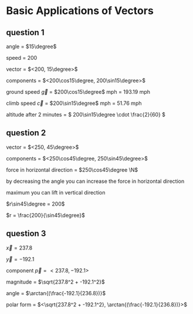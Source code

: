 # Basic Applications of Vectors

## question 1
angle = $15\degree$

speed = $200$

vector = $<200, 15\degree>$

components = $<200\cos15\degree, 200\sin15\degree>$

ground speed $\vec{g}$ = $200\cos15\degree$ mph = 193.19 mph

climb speed $\vec{c}$ = $200\sin15\degree$ mph = 51.76 mph

altitude after 2 minutes = $ 200\sin15\degree \cdot \frac{2}{60} $

## question 2

vector = $<250, 45\degree>$

components = $<250\cos45\degree, 250\sin45\degree>$

force in horizontal direction = $250\cos45\degree \N$

by decreasing the angle you can increase the force in horizontal direction

maximum you can lift in vertical direction

$r\sin45\degree = 200$

$r = \frac{200}{\sin45\degree}$

## question 3

$\vec{x} = 237.8$

$\vec{y} = -192.1$

component $\vec{p} = <237.8, -192.1>$

magnitude = $\sqrt{237.8^2 + -192.1^2}$

angle = $\arctan{(\frac{-192.1}{236.8})}$

polar form = $<\sqrt{237.8^2 + -192.1^2}, \arctan{(\frac{-192.1}{236.8})}>$


